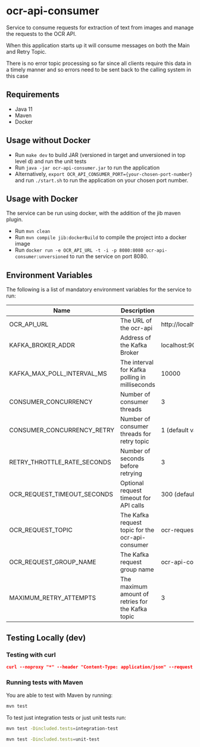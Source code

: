 # ocr-api-consumer

Service to consume requests for extraction of text from images and manage the requests to the OCR API.

When this application starts up it will consume messages on both the Main and Retry Topic.

There is no error topic processing so far since all clients require this data in a timely manner and so errors need to be sent back to the calling system in this case

## Requirements

- Java 11
- Maven
- Docker

## Usage without Docker

- Run `make dev` to build JAR (versioned in target and unversioned in top level d) and run the unit tests
- Run `java -jar ocr-api-consumer.jar` to run the application
- Alternatively, `export OCR_API_CONSUMER_PORT={your-chosen-port-number}` and run `./start.sh` to run the application on your chosen port number.

## Usage with Docker

The service can be run using docker, with the addition of the jib maven plugin.

- Run `mvn clean`
- Run `mvn compile jib:dockerBuild` to compile the project into a docker image
- Run `docker run -e OCR_API_URL -t -i -p 8080:8080 ocr-api-consumer:unversioned` to run the service on port 8080.

## Environment Variables

The following is a list of mandatory environment variables for the service to run:

Name                                        | Description                            | Example Value
------------------------------------------- | ------------------------------------   | -------------------------------------------------------------------------
OCR_API_URL                                 | The URL of the ocr-api                            | http://localhost:8080/api/ocr/image/tiff/extractText
KAFKA_BROKER_ADDR                           | Address of the Kafka Broker                       | localhost:9092
KAFKA_MAX_POLL_INTERVAL_MS                  | The interval for Kafka polling in milliseconds    | 10000
CONSUMER_CONCURRENCY                        | Number of consumer threads                        | 3
CONSUMER_CONCURRENCY_RETRY                  | Number of consumer threads for retry topic        | 1 (default value)
RETRY_THROTTLE_RATE_SECONDS                 | Number of seconds before retrying                 | 3
OCR_REQUEST_TIMEOUT_SECONDS                 | Optional request timeout for API calls            | 300 (default value)
OCR_REQUEST_TOPIC                           | The Kafka request topic for the ocr-api-consumer  | ocr-request
OCR_REQUEST_GROUP_NAME                      | The Kafka request group name                      | ocr-api-consumer-ocr-request
MAXIMUM_RETRY_ATTEMPTS                      | The maximum amount of retries for the Kafka topic | 3

## Testing Locally (dev)

### Testing with curl

``` json
curl --noproxy "*" --header "Content-Type: application/json" --request POST --data '{"app_id":"CURL_TEST_X", "response_id":"9616660641","image_endpoint":"http://test.image/endpoint","converted_text_endpoint":"http://test.converted.text/endpoint"}' --write-out '%{http_code}' http://kafka-url/
```

### Running tests with Maven

You are able to test with Maven by running:

``` bash
mvn test
```

To test just integration tests or just unit tests run:

``` bash
mvn test -Dincluded.tests=integration-test
```

``` bash
mvn test -Dincluded.tests=unit-test
```

